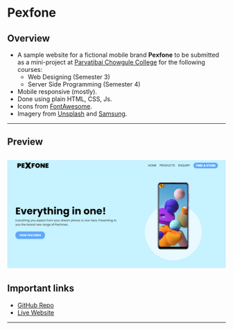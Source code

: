 # Pexfone

## Overview
* A sample website for a fictional mobile brand __Pexfone__ to be submitted as a mini-project at [Parvatibai Chowgule College](http://www.chowgules.ac.in/) for the following courses:
  + Web Designing (Semester 3)
  + Server Side Programming (Semester 4)
* Mobile responsive (mostly).
* Done using plain HTML, CSS, Js.
* Icons from [FontAwesome](https://fontawesome.com/).
* Imagery from [Unsplash](https://unsplash.com/) and [Samsung](https://www.samsung.com/in/smartphones/galaxy-a/).
---
## Preview
![Pexfone](img/landing.png "Pexfone landing page")
---
## Important links
* [GitHub Repo](https://github.com/pexeixv/pexfone)
* [Live Website](https://wd.gavinpereira.in/)
--- 